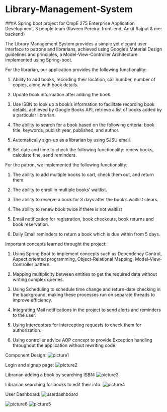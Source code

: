 # Library-Management-System

###A Spring boot project for CmpE 275 Enterprise Application Development. 
3 people team (Raveen Pereira: front-end, Ankit Rajput & me: backend)

The Library Management System provides a simple yet elegant user interface to patrons and librarians, achieved using Google’s Material Design guidelines and principles, a Model-View-Controller Architecture implemented using Spring-boot. 

For the librarian, our application provides the following functionality:

1. Ability to add books, recording their location, call number, number of copies, along with book details.

2. Update book information after adding the book.

3. Use ISBN to look up a book’s information to facilitate recording book details, achieved by Google Books API, 
   retrieve a list of books added by a particular librarian.

4. The ability to search for a book based on the following criteria: book title, keywords, publish year, published, and author. 

5. Automatically sign-up as a librarian by using SJSU email.

6. Set date and time to check the following functionality: renew books, calculate fine, send reminders.

For the patron, we implemented the following functionality:

1. The ability to add multiple books to cart, check them out, and return them.

2. The ability to enroll in multiple books’ waitlist.

3. The ability to reserve a book for 3 days after the book’s waitlist clears. 

4. The ability to renew book twice if there is not waitlist

5. Email notification for registration, book checkouts, book returns and book reservation.

6. Daily Email reminders to return a book which is due within from 5 days.

Important concepts learned throught the project: 

1.	Using Spring Boot to implement concepts such as Dependency Control, Aspect oriented programming, Object-Relational Mapping, Model-View-Controller pattern.

2. Mapping multiplicity between entities to get the required data without writing complex queries.

3.	Using Scheduling to schedule time change and return-date checking in the background, making these processes run on separate threads to improve efficiency.

4. Integrating Mail notifications in the project to send alerts and reminders to the user.

5.	Using Interceptors for intercepting requests to check them for authorization.

6. Using controller advice AOP concept to provide Exception handling throughout the application without rewriting code.


Component Design: 
![picture1](https://cloud.githubusercontent.com/assets/14265913/22565836/7dc92b3c-e93e-11e6-9b53-9f4f817c4806.png)

Login and signup page:
![picture2](https://cloud.githubusercontent.com/assets/14265913/22565499/3287db56-e93d-11e6-8ce9-257055e00812.png)

Librarian adding a book by searching ISBN:
![picture3](https://cloud.githubusercontent.com/assets/14265913/22565502/329143bc-e93d-11e6-9aa7-9948d900959a.png)

Librarian searching for books to edit their info:
![picture4](https://cloud.githubusercontent.com/assets/14265913/22565500/3287e740-e93d-11e6-8ef2-71a741ca4569.png)

User Dashboard:
![userdashboard](https://cloud.githubusercontent.com/assets/14265913/22566253/017aab6c-e940-11e6-92b5-20fe8da21f66.png)

![picture6](https://cloud.githubusercontent.com/assets/14265913/22565498/32748ba0-e93d-11e6-9368-1a9dc4daf3cd.png)
![picture5](https://cloud.githubusercontent.com/assets/14265913/22565501/32889082-e93d-11e6-9259-e79237013502.png)
